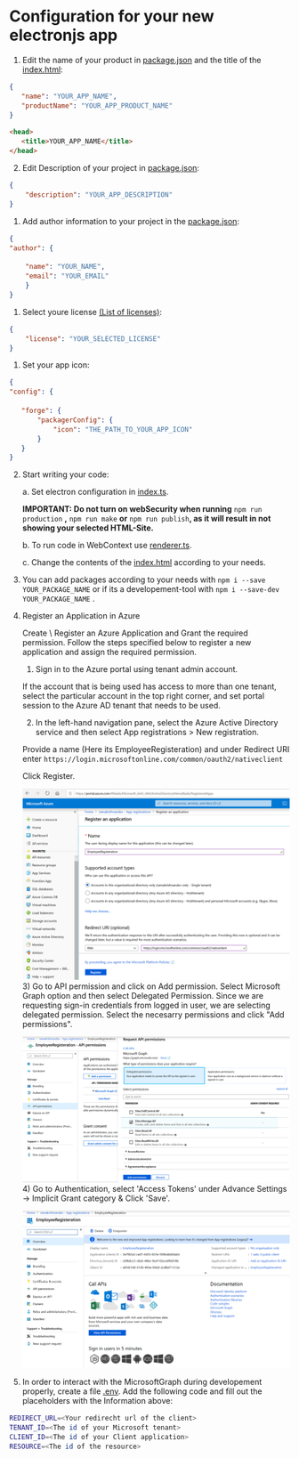 # Configuration for your new electronjs app

1. Edit the name of your product in [package.json](./package.json) and the title of the [index.html](/src/index.html):

  ```json
  {
     "name": "YOUR_APP_NAME",
     "productName": "YOUR_APP_PRODUCT_NAME"
  }
  ```

  ```html
  <head>
     <title>YOUR_APP_NAME</title>
  </head>
  ```

2. Edit Description of your project in [package.json](./package.json):

```json
{
    "description": "YOUR_APP_DESCRIPTION"
}
```

1. Add author information to your project in the [package.json](./package.json):

```json
{
"author": {

    "name": "YOUR_NAME",
    "email": "YOUR_EMAIL"
    }
}
```

1. Select youre license [(List of licenses)](https://spdx.org/licenses/):

```json
{
    "license": "YOUR_SELECTED_LICENSE"
}
```

1. Set your app icon:

  ```json
  {
  "config": {

     "forge": {
         "packagerConfig": {
             "icon": "THE_PATH_TO_YOUR_APP_ICON"
         }
     }
  }
  ```

2. Start writing your code:

    a. Set electron configuration in [index.ts](/src/index.ts).

    **IMPORTANT: Do not turn on webSecurity when running** `npm run production` **,** `npm run make` **or** `npm run publish`**, as it will result in not showing your selected HTML-Site.**

    b. To run code in WebContext use [renderer.ts](/src/renderer.ts).

    c. Change the contents of the [index.html](/src/index.html) according to your needs.

3. You can add packages according to your needs with `npm i --save YOUR_PACKAGE_NAME` or if its a developement-tool with `npm i --save-dev YOUR_PACKAGE_NAME` .

4. Register an Application in Azure

    Create \ Register an Azure Application and Grant the required permission.
    Follow the steps specified below to register a new application and assign the required permission.

    1) Sign in to the Azure portal using tenant admin account.

    If the account that is being used has access to more than one tenant, select the particular account in the top right corner, and set portal session to the Azure AD tenant that needs to be used.

    2) In the left-hand navigation pane, select the Azure Active Directory service and then select App registrations > New registration.

    Provide a name (Here its EmployeeRegisteration) and under Redirect URI enter `https://login.microsoftonline.com/common/oauth2/nativeclient`

    Click Register.

    ![Registering an Application in Azure](img/readme/RegisterApplication.png)
    3) Go to API permission and click on Add permission. Select Microsoft Graph option and then select Delegated Permission. Since we are requesting sign-in credentials from logged in user, we are selecting delegated permission. Select the necesarry permissions and click "Add permissions".

    ![Registering an Application in Azure](img/readme/ApiPermissions.png)
    4) Go to Authentication, select 'Access Tokens' under Advance Settings -> Implicit Grant category & Click 'Save'.

    ![Registering an Application in Azure](img/readme/TenantInformation.png)

5. In order to interact with the MicrosoftGraph during developement properly, create a file [.env](/.env). Add the following code and fill out the placeholders with the Information above:

```bash
REDIRECT_URL=<Your redirecht url of the client>
TENANT_ID=<The id of your Microsoft tenant>
CLIENT_ID=<The id of your Client application>
RESOURCE=<The id of the resource>
```
